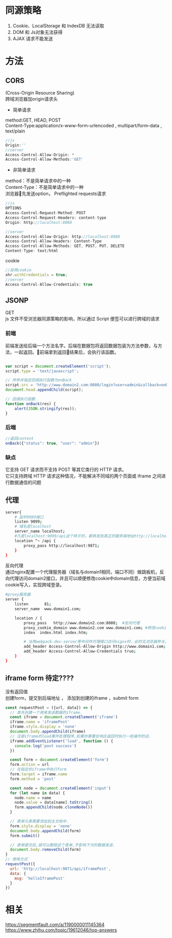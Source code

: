 # 同源策略
1. Cookie、LocalStorage 和 IndexDB 无法读取  
2. DOM 和 Js对象无法获得  
3. AJAX 请求不能发送  



# 方法

## CORS
(Cross-Origin Resource Sharing)  
跨域浏览器加origin请求头

* 简单请求

method:GET, HEAD, POST  
Content-Type:application/x-www-form-urlencoded , multipart/form-data ,  text/plain
```javascript
//js
Origin:''
//server
Access-Control-Allow-Origin: *
Access-Control-Allow-Methods:'GET'
```
* 非简单请求

method：不是简单请求中的一种  
Content-Type：不是简单请求中的一种  
浏览器先发送option， Preflighted requests请求
```javascript
//js
OPTIONS 
Access-Control-Request-Method: POST 
Access-Control-Request-Headers: content-type 
Origin: http://localhost:8080 

//server
Access-Control-Allow-Origin: http://localhost:8080 
Access-Control-Allow-Headers: Content-Type 
Access-Control-Allow-Methods: GET, POST, PUT, DELETE 
Content-Type: text/html
```
cookie
```javascript
//启用cookie
xhr.withCredentials = true;
//server
Access-Control-Allow-Credentials: true
```
## JSONP
GET  
js 文件不受浏览器同源策略的影响，所以通过 Script 便签可以进行跨域的请求
### 前端
前端发送给后端一个方法名字。后端在数据包将返回数据包装为方法参数，与方法，一起返回。前端拿到返回结果后，会执行该函数。
```javascript

var script = document.createElement('script');
script.type = 'text/javascript';

// 传参并指定回调执行函数为onBack
script.src = 'http://www.domain2.com:8080/login?user=admin&callback=onBack';
document.head.appendChild(script);

// 回调执行函数
function onBack(res) {
    alert(JSON.stringify(res));
}
```
### 后端
```javascript
//返回content
onBack({"status": true, "user": "admin"})
```
### 缺点
它支持 GET 请求而不支持 POST 等其它类行的 HTTP 请求。  
它只支持跨域 HTTP 请求这种情况，不能解决不同域的两个页面或 iframe 之间进行数据通信的问题




## 代理
```sh
server{
    # 监听9099端口
    listen 9099;
    # 域名是localhost
    server_name localhost;
    #凡是localhost:9099/api这个样子的，都转发到真正的服务端地址http://localhost:9871 
    location ^~ /api {
        proxy_pass http://localhost:9871;
    }    
}
```

反向代理  
通过nginx配置一个代理服务器（域名与domain1相同，端口不同）做跳板机，反向代理访问domain2接口，并且可以顺便修改cookie中domain信息，方便当前域cookie写入，实现跨域登录。
```sh
#proxy服务器
server {
    listen       81;
    server_name  www.domain1.com;

    location / {
        proxy_pass   http://www.domain2.com:8080;  #反向代理
        proxy_cookie_domain www.domain2.com www.domain1.com; #修改cookie里域名
        index  index.html index.htm;

        # 当用webpack-dev-server等中间件代理接口访问nignx时，此时无浏览器参与，故没有同源限制，下面的跨域配置可不启用
        add_header Access-Control-Allow-Origin http://www.domain1.com;  #当前端只跨域不带cookie时，可为*
        add_header Access-Control-Allow-Credentials true;
    }
}
```





## iframe form   待定????
没有返回值    
创建form，提交到后端地址 ， 添加到创建的iframe ，submit form 
```javascript
const requestPost = ({url, data}) => {
  // 首先创建一个用来发送数据的iframe.
  const iframe = document.createElement('iframe')
  iframe.name = 'iframePost'
  iframe.style.display = 'none'
  document.body.appendChild(iframe)
  // 注册iframe的load事件处理程序,如果你需要在响应返回时执行一些操作的话.
  iframe.addEventListener('load', function () {
    console.log('post success')
  })

  const form = document.createElement('form')
  form.action = url
  // 在指定的iframe中执行form
  form.target = iframe.name
  form.method = 'post'

  const node = document.createElement('input')
  for (let name in data) {
    node.name = name
    node.value = data[name].toString()
    form.appendChild(node.cloneNode())
  }

  // 表单元素需要添加到主文档中.
  form.style.display = 'none'
  document.body.appendChild(form)
  form.submit()

  // 表单提交后,就可以删除这个表单,不影响下次的数据发送.
  document.body.removeChild(form)
}
// 使用方式
requestPost({
  url: 'http://localhost:9871/api/iframePost',
  data: {
    msg: 'helloIframePost'
  }
})
```


# 相关  
https://segmentfault.com/a/1190000011145364  
https://www.zhihu.com/topic/19612046/top-answers